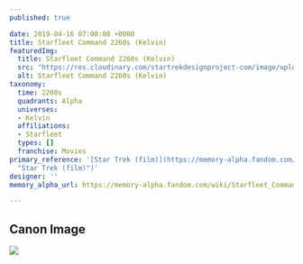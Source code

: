 ```yaml
---
published: true

date: 2019-04-16 07:00:00 +0000
title: Starfleet Command 2260s (Kelvin)
featuredImg:
  title: Starfleet Command 2260s (Kelvin)
  src: "https://res.cloudinary.com/startrekdesignproject-com/image/upload/v1555436039/StarfleetCommand2260sKelvin.png"
  alt: Starfleet Command 2260s (Kelvin)
taxonomy:
  time: 2200s
  quadrants: Alpha
  universes:
  - Kelvin
  affiliations:
  - Starfleet
  types: []
  franchise: Movies
primary_reference: '[Star Trek (film)](https://memory-alpha.fandom.com/wiki/Star_Trek_(film)
  "Star Trek (film)")'
designer: ''
memory_alpha_url: https://memory-alpha.fandom.com/wiki/Starfleet_Command

---
```

## Canon Image

![](https://res.cloudinary.com/startrekdesignproject-com/image/upload/v1555436039/StarfleetCommand2260sKelvin1.jpg)